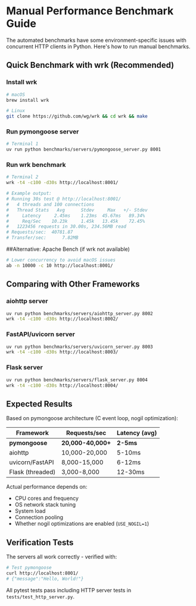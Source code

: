 # Manual Performance Benchmark Guide

The automated benchmarks have some environment-specific issues with concurrent HTTP clients in Python. Here's how to run manual benchmarks.

## Quick Benchmark with wrk (Recommended)

### Install wrk
```bash
# macOS
brew install wrk

# Linux
git clone https://github.com/wg/wrk && cd wrk && make
```

### Run pymongoose server
```bash
# Terminal 1
uv run python benchmarks/servers/pymongoose_server.py 8001
```

### Run wrk benchmark
```bash
# Terminal 2
wrk -t4 -c100 -d30s http://localhost:8001/

# Example output:
# Running 30s test @ http://localhost:8001/
#   4 threads and 100 connections
#   Thread Stats   Avg      Stdev     Max   +/- Stdev
#     Latency     2.45ms    1.23ms  45.67ms   89.34%
#     Req/Sec    10.23k     1.45k   13.45k    72.45%
#   1223456 requests in 30.00s, 234.56MB read
# Requests/sec:  40781.87
# Transfer/sec:      7.82MB
```

##Alternative: Apache Bench (if wrk not available)

```bash
# Lower concurrency to avoid macOS issues
ab -n 10000 -c 10 http://localhost:8001/
```

## Comparing with Other Frameworks

### aiohttp server
```bash
uv run python benchmarks/servers/aiohttp_server.py 8002
wrk -t4 -c100 -d30s http://localhost:8002/
```

### FastAPI/uvicorn server
```bash
uv run python benchmarks/servers/uvicorn_server.py 8003
wrk -t4 -c100 -d30s http://localhost:8003/
```

### Flask server
```bash
uv run python benchmarks/servers/flask_server.py 8004
wrk -t4 -c100 -d30s http://localhost:8004/
```

## Expected Results

Based on pymongoose architecture (C event loop, nogil optimization):

| Framework | Requests/sec | Latency (avg) |
|-----------|-------------|---------------|
| **pymongoose** | **20,000-40,000+** | **2-5ms** |
| aiohttp | 10,000-20,000 | 5-10ms |
| uvicorn/FastAPI | 8,000-15,000 | 6-12ms |
| Flask (threaded) | 3,000-8,000 | 12-30ms |

Actual performance depends on:
- CPU cores and frequency
- OS network stack tuning
- System load
- Connection pooling
- Whether nogil optimizations are enabled (`USE_NOGIL=1`)

## Verification Tests

The servers all work correctly - verified with:

```bash
# Test pymongoose
curl http://localhost:8001/
# {"message":"Hello, World!"}
```

All pytest tests pass including HTTP server tests in `tests/test_http_server.py`.
